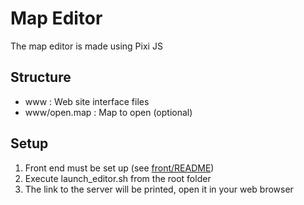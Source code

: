 # Map Editor
The map editor is made using Pixi JS

## Structure
- www : Web site interface files
- www/open.map : Map to open (optional)

## Setup
1. Front end must be set up (see [front/README](../front/README.md))
1. Execute launch_editor.sh from the root folder
1. The link to the server will be printed, open it in your web browser
